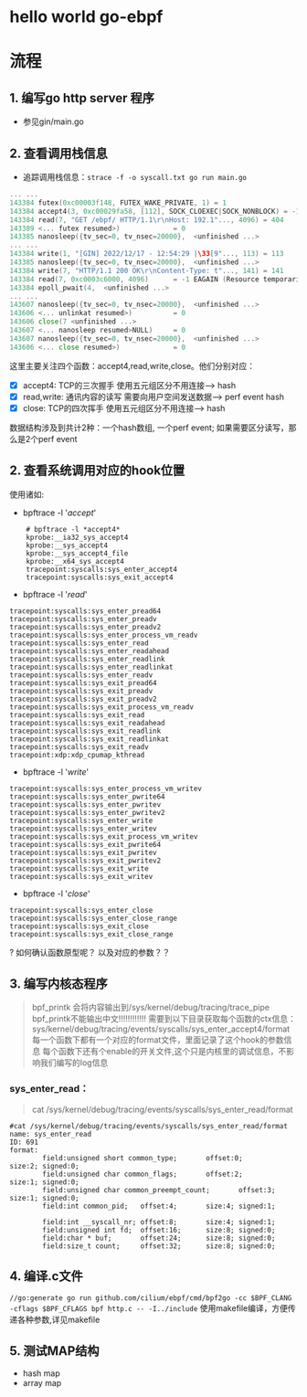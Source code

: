 # hello world go-ebpf


# 流程

## 1. 编写go http server 程序
- 参见gin/main.go


## 2. 查看调用栈信息
- 追踪调用栈信息：`strace -f -o syscall.txt go run main.go`
```go
... ...
143384 futex(0xc00003f148, FUTEX_WAKE_PRIVATE, 1) = 1
143384 accept4(3, 0xc00029fa58, [112], SOCK_CLOEXEC|SOCK_NONBLOCK) = -1 EAGAIN (Resource temporarily unavailable)
143384 read(7, "GET /ebpf/ HTTP/1.1\r\nHost: 192.1"..., 4096) = 404
143389 <... futex resumed>)             = 0
143385 nanosleep({tv_sec=0, tv_nsec=20000},  <unfinished ...>
... ...
143384 write(1, "[GIN] 2022/12/17 - 12:54:29 |\33[9"..., 113) = 113
143385 nanosleep({tv_sec=0, tv_nsec=20000},  <unfinished ...>
143384 write(7, "HTTP/1.1 200 OK\r\nContent-Type: t"..., 141) = 141
143384 read(7, 0xc0003c6000, 4096)      = -1 EAGAIN (Resource temporarily unavailable)
143384 epoll_pwait(4,  <unfinished ...>
... ...
143607 nanosleep({tv_sec=0, tv_nsec=20000},  <unfinished ...>
143606 <... unlinkat resumed>)          = 0
143606 close(7 <unfinished ...>
143607 <... nanosleep resumed>NULL)     = 0
143607 nanosleep({tv_sec=0, tv_nsec=20000},  <unfinished ...>
143606 <... close resumed>)             = 0
```
这里主要关注四个函数：accept4,read,write,close。他们分别对应：
-[x] accept4: TCP的三次握手
使用五元组区分不用连接--> hash
-[x] read,write: 通讯内容的读写
需要向用户空间发送数据--> perf event hash
-[x] close: TCP的四次挥手
使用五元组区分不用连接--> hash

数据结构涉及到共计2种：一个hash数组, 一个perf event; 如果需要区分读写，那么是2个perf event


## 2. 查看系统调用对应的hook位置
使用诸如: 
- bpftrace -l '*accept*' 
```shell
    # bpftrace -l *accept4*
    kprobe:__ia32_sys_accept4
    kprobe:__sys_accept4
    kprobe:__sys_accept4_file
    kprobe:__x64_sys_accept4
    tracepoint:syscalls:sys_enter_accept4
    tracepoint:syscalls:sys_exit_accept4
```
- bpftrace -l '*read*'
```shell
tracepoint:syscalls:sys_enter_pread64
tracepoint:syscalls:sys_enter_preadv
tracepoint:syscalls:sys_enter_preadv2
tracepoint:syscalls:sys_enter_process_vm_readv
tracepoint:syscalls:sys_enter_read
tracepoint:syscalls:sys_enter_readahead
tracepoint:syscalls:sys_enter_readlink
tracepoint:syscalls:sys_enter_readlinkat
tracepoint:syscalls:sys_enter_readv
tracepoint:syscalls:sys_exit_pread64
tracepoint:syscalls:sys_exit_preadv
tracepoint:syscalls:sys_exit_preadv2
tracepoint:syscalls:sys_exit_process_vm_readv
tracepoint:syscalls:sys_exit_read
tracepoint:syscalls:sys_exit_readahead
tracepoint:syscalls:sys_exit_readlink
tracepoint:syscalls:sys_exit_readlinkat
tracepoint:syscalls:sys_exit_readv
tracepoint:xdp:xdp_cpumap_kthread
```
- bpftrace -l '*write*'
```shell
tracepoint:syscalls:sys_enter_process_vm_writev
tracepoint:syscalls:sys_enter_pwrite64
tracepoint:syscalls:sys_enter_pwritev
tracepoint:syscalls:sys_enter_pwritev2
tracepoint:syscalls:sys_enter_write
tracepoint:syscalls:sys_enter_writev
tracepoint:syscalls:sys_exit_process_vm_writev
tracepoint:syscalls:sys_exit_pwrite64
tracepoint:syscalls:sys_exit_pwritev
tracepoint:syscalls:sys_exit_pwritev2
tracepoint:syscalls:sys_exit_write
tracepoint:syscalls:sys_exit_writev
```
- bpftrace -l '*close*'
```shell
tracepoint:syscalls:sys_enter_close
tracepoint:syscalls:sys_enter_close_range
tracepoint:syscalls:sys_exit_close
tracepoint:syscalls:sys_exit_close_range
```
? 如何确认函数原型呢？ 以及对应的参数？？

## 3. 编写内核态程序

> bpf_printk 会将内容输出到/sys/kernel/debug/tracing/trace_pipe
> bpf_printk不能输出中文!!!!!!!!!!!!
> 需要到以下目录获取每个函数的ctx信息：sys/kernel/debug/tracing/events/syscalls/sys_enter_accept4/format
> 每一个函数下都有一个对应的format文件，里面记录了这个hook的参数信息
> 每个函数下还有个enable的开关文件,这个只是内核里的调试信息，不影响我们编写的log信息

### sys_enter_read：
> cat /sys/kernel/debug/tracing/events/syscalls/sys_enter_read/format 
```
#cat /sys/kernel/debug/tracing/events/syscalls/sys_enter_read/format 
name: sys_enter_read
ID: 691
format:
        field:unsigned short common_type;       offset:0;       size:2; signed:0;
        field:unsigned char common_flags;       offset:2;       size:1; signed:0;
        field:unsigned char common_preempt_count;       offset:3;       size:1; signed:0;
        field:int common_pid;   offset:4;       size:4; signed:1;

        field:int __syscall_nr; offset:8;       size:4; signed:1;
        field:unsigned int fd;  offset:16;      size:8; signed:0;
        field:char * buf;       offset:24;      size:8; signed:0;
        field:size_t count;     offset:32;      size:8; signed:0;
```

## 4. 编译.c文件
`//go:generate go run github.com/cilium/ebpf/cmd/bpf2go -cc $BPF_CLANG -cflags $BPF_CFLAGS bpf http.c -- -I../include`
使用makefile编译，方便传递各种参数,详见makefile

## 5. 测试MAP结构
- hash map
- array map